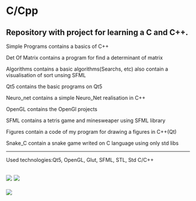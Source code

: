 # C/Cpp
Repository with project for learning a C and C++.
----------------
Simple Programs contains a basics of C++

Det Of Matrix contains a program for find a determinant of matrix

Algorithms contains a basic algorithms(Searchs, etc) also contain a visualisation of sort unsing SFML

Qt5 contains the basic programs on Qt5

Neuro_net contains a simple Neuro_Net realisation in C++

OpenGL contains the OpenGl projects

SFML contains a tetris game and minesweaper using SFML library

Figures contain a code of my program for drawing a figures in C++(Qt)

Snake_C contain a snake game writed on C language using only std libs

--------------------------------------------------------------------------------
Used technologies:Qt5, OpenGL, Glut, SFML, STL, Std C/C++

[![](https://img.shields.io/badge/C%2B%2B-00599C?style=for-the-badge&logo=c%2B%2B&logoColor=white)](C++/)
[![](https://img.shields.io/badge/C-00599C?style=for-the-badge&logo=c&logoColor=white)](C/)
----------------------------------------------------------------------------------------------------------
![](https://img.shields.io/tokei/lines/github/cppshizoidS/C-Cpp)
